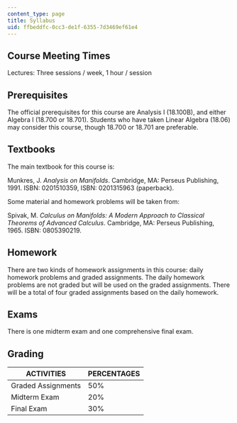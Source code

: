 ```yaml
---
content_type: page
title: Syllabus
uid: ffbeddfc-0cc3-de1f-6355-7d3469ef61e4
---
```


Course Meeting Times
--------------------

Lectures: Three sessions / week, 1 hour / session

Prerequisites
-------------

The official prerequisites for this course are Analysis I (18.100B), and either Algebra I (18.700 or 18.701). Students who have taken Linear Algebra (18.06) may consider this course, though 18.700 or 18.701 are preferable.

Textbooks
---------

The main textbook for this course is:

Munkres, J. _Analysis on Manifolds_. Cambridge, MA: Perseus Publishing, 1991. ISBN: 0201510359, ISBN: 0201315963 (paperback).

Some material and homework problems will be taken from:

Spivak, M. _Calculus on Manifolds: A Modern Approach to Classical Theorems of Advanced Calculus_. Cambridge, MA: Perseus Publishing, 1965. ISBN: 0805390219.

Homework
--------

There are two kinds of homework assignments in this course: daily homework problems and graded assignments. The daily homework problems are not graded but will be used on the graded assignments. There will be a total of four graded assignments based on the daily homework.

Exams
-----

There is one midterm exam and one comprehensive final exam.

Grading
-------

| ACTIVITIES | PERCENTAGES |
| --- | --- |
| Graded Assignments | 50% |
| Midterm Exam | 20% |
| Final Exam | 30%
